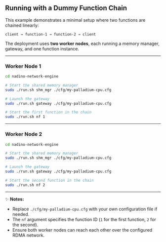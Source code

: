 ## Running with a Dummy Function Chain

This example demonstrates a minimal setup where two functions are chained linearly:

```
client → function-1 → function-2 → client
```

The deployment uses **two worker nodes**, each running a memory manager, gateway, and one function instance.

---

### Worker Node 1

```bash
cd nadino-network-engine

# Start the shared memory manager
sudo ./run.sh shm_mgr ./cfg/my-palladium-cpu.cfg

# Launch the gateway
sudo ./run.sh gateway ./cfg/my-palladium-cpu.cfg

# Start the first function in the chain
sudo ./run.sh nf 1
```

---

### Worker Node 2

```bash
cd nadino-network-engine

# Start the shared memory manager
sudo ./run.sh shm_mgr ./cfg/my-palladium-cpu.cfg

# Launch the gateway
sudo ./run.sh gateway ./cfg/my-palladium-cpu.cfg

# Start the second function in the chain
sudo ./run.sh nf 2
```

---

✨ **Notes:**

* Replace `./cfg/my-palladium-cpu.cfg` with your own configuration file if needed.
* The `nf` argument specifies the function ID (`1` for the first function, `2` for the second).
* Ensure both worker nodes can reach each other over the configured RDMA network.
